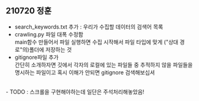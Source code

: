 ## 210720 정훈
- search_keywords.txt 추가 : 우리가 수집할 데이터의 검색어 목록<br>
- crawling.py 파일 대폭 수정함<br>
main함수 만들어서 파일 실행하면 수집 시작해서 파일 타입에 맞게 ("상대 경로"의)폴더에 저장하는 것<br>
- gitignore파일 추가<br>
  간단히 소개하자면 깃에서 각자의 로컬에 있는 파일들 중 추적하지 않을 파일들을 명시하는 파일이고 혹시 이해가 안되면 gitignore 검색해보십셔<br>
<br>
- TODO : 스크롤을 구현해야하는데 일단은 주석처리해놓았음!